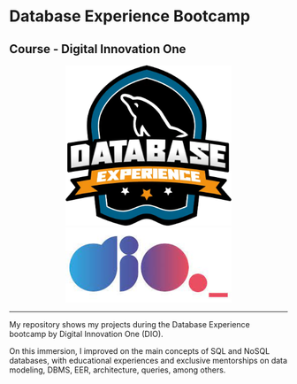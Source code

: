 # Database Experience Bootcamp

## Course - Digital Innovation One 

<p align="center">
  <img src="https://github.com/raquelcolares/Database_Experience-DIO/blob/main/bootcamp%20image.webp" width="300">    <img src="https://github.com/raquelcolares/Database_Experience-DIO/blob/main/dio%20logo.jpg" width="300">
</p>

-------

My repository shows my projects during the Database Experience bootcamp by Digital Innovation One (DIO). 

On this immersion, I improved on the main concepts of SQL and NoSQL databases, with educational experiences and exclusive mentorships on data modeling, DBMS, EER, architecture, queries, among others.

